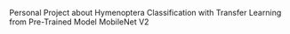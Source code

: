 Personal Project about Hymenoptera Classification with Transfer Learning from Pre-Trained Model MobileNet V2
